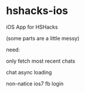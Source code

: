 hshacks-ios
===========

iOS App for HSHacks

(some parts are a little messy)

need:

only fetch most recent chats

chat async loading

non-natice ios7 fb login
